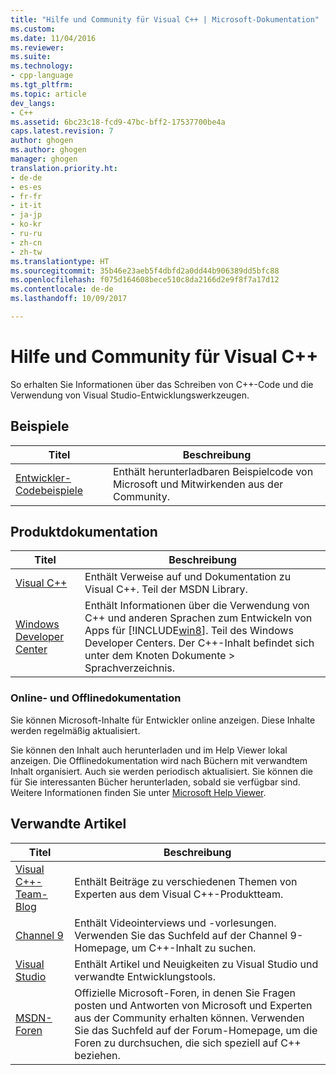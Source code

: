 ```yaml
---
title: "Hilfe und Community für Visual C++ | Microsoft-Dokumentation"
ms.custom: 
ms.date: 11/04/2016
ms.reviewer: 
ms.suite: 
ms.technology:
- cpp-language
ms.tgt_pltfrm: 
ms.topic: article
dev_langs:
- C++
ms.assetid: 6bc23c18-fcd9-47bc-bff2-17537700be4a
caps.latest.revision: 7
author: ghogen
ms.author: ghogen
manager: ghogen
translation.priority.ht:
- de-de
- es-es
- fr-fr
- it-it
- ja-jp
- ko-kr
- ru-ru
- zh-cn
- zh-tw
ms.translationtype: HT
ms.sourcegitcommit: 35b46e23aeb5f4dbfd2a0dd44b906389dd5bfc88
ms.openlocfilehash: f075d164608bece510c8da2166d2e9f8f7a17d12
ms.contentlocale: de-de
ms.lasthandoff: 10/09/2017

---
```

# <a name="visual-c-help-and-community"></a>Hilfe und Community für Visual C++
So erhalten Sie Informationen über das Schreiben von C++-Code und die Verwendung von Visual Studio-Entwicklungswerkzeugen.  
  
## <a name="samples"></a>Beispiele  
  
|Titel|Beschreibung|  
|-----------|-----------------|  
|[Entwickler-Codebeispiele](http://go.microsoft.com/fwlink/p/?LinkId=256533)|Enthält herunterladbaren Beispielcode von Microsoft und Mitwirkenden aus der Community.|  
  
## <a name="product-documentation"></a>Produktdokumentation  
  
|Titel|Beschreibung|  
|-----------|-----------------|  
|[Visual C++](visual-cpp-in-visual-studio.md)|Enthält Verweise auf und Dokumentation zu Visual C++. Teil der MSDN Library.|  
|[Windows Developer Center](http://go.microsoft.com/fwlink/p/?LinkId=256534)|Enthält Informationen über die Verwendung von C++ und anderen Sprachen zum Entwickeln von Apps für [!INCLUDE[win8](build/reference/includes/win8_md.md)]. Teil des Windows Developer Centers. Der C++-Inhalt befindet sich unter dem Knoten Dokumente > Sprachverzeichnis.|  
  
### <a name="online-and-offline-documentation"></a>Online- und Offlinedokumentation  
 Sie können Microsoft-Inhalte für Entwickler online anzeigen. Diese Inhalte werden regelmäßig aktualisiert. 
  
 Sie können den Inhalt auch herunterladen und im Help Viewer lokal anzeigen. Die Offlinedokumentation wird nach Büchern mit verwandtem Inhalt organisiert. Auch sie werden periodisch aktualisiert. Sie können die für Sie interessanten Bücher herunterladen, sobald sie verfügbar sind. Weitere Informationen finden Sie unter [Microsoft Help Viewer](/visualstudio/ide/microsoft-help-viewer).  
  
## <a name="related-articles"></a>Verwandte Artikel  
  
|Titel|Beschreibung|  
|-----------|-----------------|  
|[Visual C++-Team-Blog](http://go.microsoft.com/fwlink/p/?LinkId=256537)|Enthält Beiträge zu verschiedenen Themen von Experten aus dem Visual C++-Produktteam.|  
|[Channel 9](http://go.microsoft.com/fwlink/p/?LinkId=251694)|Enthält Videointerviews und -vorlesungen. Verwenden Sie das Suchfeld auf der Channel 9-Homepage, um C++-Inhalt zu suchen.|  
|[Visual Studio](http://go.microsoft.com/fwlink/p/?LinkId=256535)|Enthält Artikel und Neuigkeiten zu Visual Studio und verwandte Entwicklungstools.|  
|[MSDN-Foren](http://go.microsoft.com/fwlink/p/?LinkId=256538)|Offizielle Microsoft-Foren, in denen Sie Fragen posten und Antworten von Microsoft und Experten aus der Community erhalten können. Verwenden Sie das Suchfeld auf der Forum-Homepage, um die Foren zu durchsuchen, die sich speziell auf C++ beziehen.|
